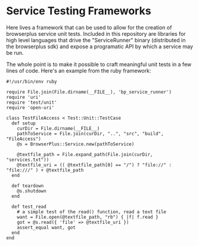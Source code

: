 # Service Testing Frameworks

Here lives a framework that can be used to allow for 
the creation of browserplus service unit tests.  Included
in this repository are libraries for high level languages
that drive the "ServiceRunner" binary (distributed in the 
browserplus sdk) and expose a programatic API by which a 
service may be run.

The whole point is to make it possible to craft meaningful
unit tests in a few lines of code.  Here's an example from
the ruby framework:

    #!/usr/bin/env ruby
    
    require File.join(File.dirname(__FILE__), 'bp_service_runner')
    require 'uri'
    require 'test/unit'
    require 'open-uri'
    
    class TestFileAccess < Test::Unit::TestCase
      def setup
        curDir = File.dirname(__FILE__)
        pathToService = File.join(curDir, "..", "src", "build", "FileAccess")
        @s = BrowserPlus::Service.new(pathToService)
    
        @textfile_path = File.expand_path(File.join(curDir, "services.txt"))
        @textfile_uri = (( @textfile_path[0] == "/") ? "file://" : "file:///" ) + @textfile_path
      end
      
      def teardown
        @s.shutdown
      end
    
      def test_read
        # a simple test of the read() function, read a text file 
        want = File.open(@textfile_path, "rb") { |f| f.read }
        got = @s.read({ 'file' => @textfile_uri })
        assert_equal want, got
      end
    end
